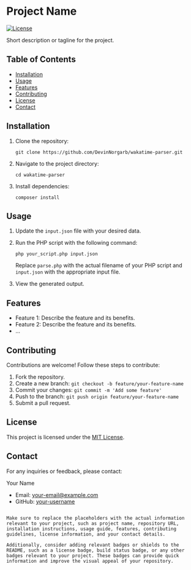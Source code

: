 
# Project Name

[![License](https://img.shields.io/badge/License-MIT-blue.svg)](https://opensource.org/licenses/MIT)

Short description or tagline for the project.

## Table of Contents

- [Installation](#installation)
- [Usage](#usage)
- [Features](#features)
- [Contributing](#contributing)
- [License](#license)
- [Contact](#contact)

## Installation

1. Clone the repository:
   ```shell
   git clone https://github.com/DevinNorgarb/wakatime-parser.git
   ```

2. Navigate to the project directory:
   ```shell
   cd wakatime-parser
   ```

3. Install dependencies:
   ```shell
   composer install
   ```

## Usage

1. Update the `input.json` file with your desired data.
2. Run the PHP script with the following command:
   ```shell
   php your_script.php input.json
   ```
   Replace `parse.php` with the actual filename of your PHP script and `input.json` with the appropriate input file.

3. View the generated output.

## Features

- Feature 1: Describe the feature and its benefits.
- Feature 2: Describe the feature and its benefits.
- ...

## Contributing

Contributions are welcome! Follow these steps to contribute:

1. Fork the repository.
2. Create a new branch: `git checkout -b feature/your-feature-name`
3. Commit your changes: `git commit -m 'Add some feature'`
4. Push to the branch: `git push origin feature/your-feature-name`
5. Submit a pull request.

## License

This project is licensed under the [MIT License](LICENSE).

## Contact

For any inquiries or feedback, please contact:

Your Name
- Email: your-email@example.com
- GitHub: [your-username](https://github.com/your-username)

```

Make sure to replace the placeholders with the actual information relevant to your project, such as project name, repository URL, installation instructions, usage guide, features, contributing guidelines, license information, and your contact details.

Additionally, consider adding relevant badges or shields to the README, such as a license badge, build status badge, or any other badges relevant to your project. These badges can provide quick information and improve the visual appeal of your repository.
